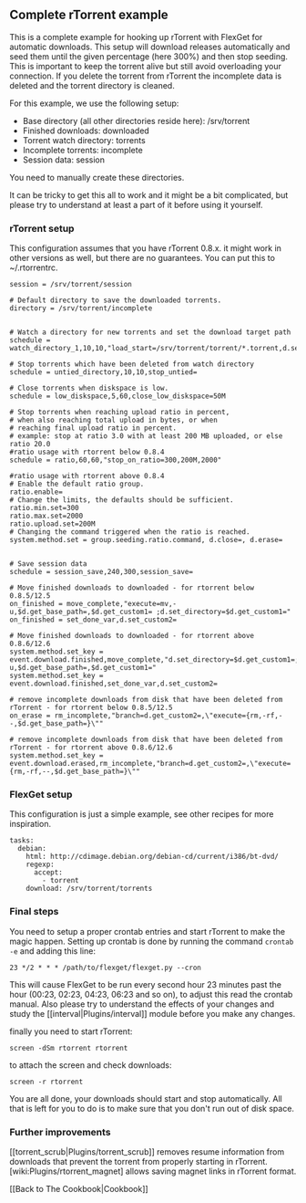 ## Complete rTorrent example

This is a complete example for hooking up rTorrent with FlexGet for automatic downloads. This setup will download releases automatically and seed them until the given percentage (here 300%) and then stop seeding. This is important to keep the torrent alive but still avoid overloading your connection. If you delete the torrent from rTorrent the incomplete data is deleted and the torrent directory is cleaned.

For this example, we use the following setup:
* Base directory (all other directories reside here): /srv/torrent
* Finished downloads: downloaded
* Torrent watch directory: torrents
* Incomplete torrents: incomplete
* Session data: session

You need to manually create these directories.

It can be tricky to get this all to work and it might be a bit complicated, but please try to understand at least a part of it before using it yourself.

### rTorrent setup

This configuration assumes that you have rTorrent 0.8.x. it might work in other versions as well, but there are no guarantees. You can put this to ~/.rtorrentrc.


    session = /srv/torrent/session
    
    # Default directory to save the downloaded torrents.
    directory = /srv/torrent/incomplete
    
    
    # Watch a directory for new torrents and set the download target path
    schedule = watch_directory_1,10,10,"load_start=/srv/torrent/torrent/*.torrent,d.set_custom1=/srv/torrent/downloaded,d.set_custom2=1"
    
    # Stop torrents which have been deleted from watch directory
    schedule = untied_directory,10,10,stop_untied=
    
    # Close torrents when diskspace is low.
    schedule = low_diskspace,5,60,close_low_diskspace=50M
    
    # Stop torrents when reaching upload ratio in percent,
    # when also reaching total upload in bytes, or when
    # reaching final upload ratio in percent.
    # example: stop at ratio 3.0 with at least 200 MB uploaded, or else ratio 20.0
    #ratio usage with rtorrent below 0.8.4
    schedule = ratio,60,60,"stop_on_ratio=300,200M,2000"
    
    #ratio usage with rtorrent above 0.8.4
    # Enable the default ratio group.
    ratio.enable=
    # Change the limits, the defaults should be sufficient.
    ratio.min.set=300
    ratio.max.set=2000
    ratio.upload.set=200M
    # Changing the command triggered when the ratio is reached.
    system.method.set = group.seeding.ratio.command, d.close=, d.erase=
    
    
    # Save session data
    schedule = session_save,240,300,session_save=
    
    # Move finished downloads to downloaded - for rtorrent below 0.8.5/12.5
    on_finished = move_complete,"execute=mv,-u,$d.get_base_path=,$d.get_custom1= ;d.set_directory=$d.get_custom1="
    on_finished = set_done_var,d.set_custom2=
    
    # Move finished downloads to downloaded - for rtorrent above 0.8.6/12.6
    system.method.set_key = event.download.finished,move_complete,"d.set_directory=$d.get_custom1=;execute=mv,-u,$d.get_base_path=,$d.get_custom1="
    system.method.set_key = event.download.finished,set_done_var,d.set_custom2=
    
    # remove incomplete downloads from disk that have been deleted from rTorrent - for rtorrent below 0.8.5/12.5
    on_erase = rm_incomplete,"branch=d.get_custom2=,\"execute={rm,-rf,--,$d.get_base_path=}\""
    
    # remove incomplete downloads from disk that have been deleted from rTorrent - for rtorrent above 0.8.6/12.6
    system.method.set_key = event.download.erased,rm_incomplete,"branch=d.get_custom2=,\"execute={rm,-rf,--,$d.get_base_path=}\""
    


### FlexGet setup

This configuration is just a simple example, see other recipes for more inspiration.


    tasks:
      debian:
        html: http://cdimage.debian.org/debian-cd/current/i386/bt-dvd/
        regexp:
          accept:
            - torrent
        download: /srv/torrent/torrents


### Final steps

You need to setup a proper crontab entries and start rTorrent to make the magic happen. Setting up crontab is done by running the command `crontab -e` and adding this line:


    23 */2 * * * /path/to/flexget/flexget.py --cron


This will cause FlexGet to be run every second hour 23 minutes past the hour (00:23, 02:23, 04:23, 06:23 and so on), to adjust this read the crontab manual. Also please try to understand the effects of your changes and study the [[interval|Plugins/interval]] module before you make any changes.

finally you need to start rTorrent:


    screen -dSm rtorrent rtorrent


to attach the screen and check downloads:


    screen -r rtorrent


You are all done, your downloads should start and stop automatically. All that is left for you to do is to make sure that you don't run out of disk space. 

### Further improvements

[[torrent_scrub|Plugins/torrent_scrub]] removes resume information from downloads that prevent the torrent from properly starting in rTorrent.
[wiki:Plugins/rtorrent_magnet] allows saving magnet links in rTorrent format.

[[Back to The Cookbook|Cookbook]]
